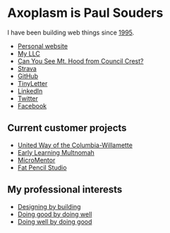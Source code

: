 Axoplasm is Paul Souders
========================
I have been building web things since [1995](https://web.archive.org/web/19970218080413/http://darkwing.uoregon.edu/~psouders/).


* [Personal website](https://axoplasm.com)
* [My LLC](https://scrubjay.works/)
* [Can You See Mt. Hood from Council Crest?](https://canyouseemthoodfromcouncilcrest.com/)
* [Strava](https://www.strava.com/athletes/56063)
* [GitHub](https://github.com/axoplasm)
* [TinyLetter](https://tinyletter.com/axoplasm)
* [LinkedIn](http://linkedin.com/in/axoplasm/)
* [Twitter](https://twitter.com/axoplasm)
* [Facebook](https://www.facebook.com/axoplasm)


Current customer projects
-------------------------
* [United Way of the Columbia-Willamette](http://unitedway-pdx.org/)
* [Early Learning Multnomah](https://www.earlylearningmultnomah.org)
* [MicroMentor](https://www.micromentor.org)
* [Fat Pencil Studio](https://fatpencilstudio.com)


My professional interests
-------------------------
* [Designing by building](https://axoplasm.com/web-log/imagining-and-building/)
* [Doing good by doing well](https://axoplasm.com/web-log/right-and-wrong/)
* [Doing well by doing good](https://axoplasm.com/web-log/its-ok-do-well-while-doing-good/)

